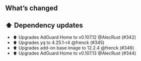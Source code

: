 ## What’s changed

## ⬆️ Dependency updates

- ⬆️ Upgrades AdGuard Home to v0.107.12 @AlecRust (#342)
- ⬆️ Upgrades yq to 4.25.1-r4 @frenck (#345)
- ⬆️ Upgrades add-on base image to 12.2.4 @frenck (#346)
- ⬆️ Upgrades AdGuard Home to v0.107.13 @AlecRust (#344)
